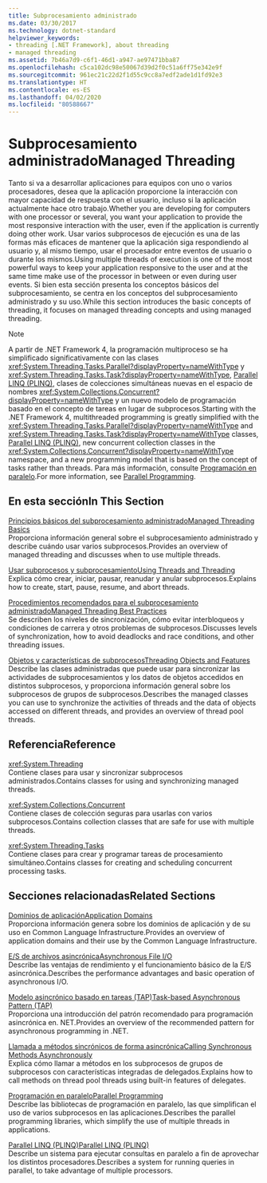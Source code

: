 ```yaml
---
title: Subprocesamiento administrado
ms.date: 03/30/2017
ms.technology: dotnet-standard
helpviewer_keywords:
- threading [.NET Framework], about threading
- managed threading
ms.assetid: 7b46a7d9-c6f1-46d1-a947-ae97471bba87
ms.openlocfilehash: c5ca102dc98e50067d39d2f0c51a6ff75e342e9f
ms.sourcegitcommit: 961ec21c22d2f1d55c9cc8a7edf2ade1d1fd92e3
ms.translationtype: HT
ms.contentlocale: es-ES
ms.lasthandoff: 04/02/2020
ms.locfileid: "80588667"
---
```

# <a name="managed-threading"></a><span data-ttu-id="bd1ad-102">Subprocesamiento administrado</span><span class="sxs-lookup"><span data-stu-id="bd1ad-102">Managed Threading</span></span>
<span data-ttu-id="bd1ad-103">Tanto si va a desarrollar aplicaciones para equipos con uno o varios procesadores, desea que la aplicación proporcione la interacción con mayor capacidad de respuesta con el usuario, incluso si la aplicación actualmente hace otro trabajo.</span><span class="sxs-lookup"><span data-stu-id="bd1ad-103">Whether you are developing for computers with one processor or several, you want your application to provide the most responsive interaction with the user, even if the application is currently doing other work.</span></span> <span data-ttu-id="bd1ad-104">Usar varios subprocesos de ejecución es una de las formas más eficaces de mantener que la aplicación siga respondiendo al usuario y, al mismo tiempo, usar el procesador entre eventos de usuario o durante los mismos.</span><span class="sxs-lookup"><span data-stu-id="bd1ad-104">Using multiple threads of execution is one of the most powerful ways to keep your application responsive to the user and at the same time make use of the processor in between or even during user events.</span></span> <span data-ttu-id="bd1ad-105">Si bien esta sección presenta los conceptos básicos del subprocesamiento, se centra en los conceptos del subprocesamiento administrado y su uso.</span><span class="sxs-lookup"><span data-stu-id="bd1ad-105">While this section introduces the basic concepts of threading, it focuses on managed threading concepts and using managed threading.</span></span>  
  
> [!NOTE]
> <span data-ttu-id="bd1ad-106">A partir de .NET Framework 4, la programación multiproceso se ha simplificado significativamente con las clases <xref:System.Threading.Tasks.Parallel?displayProperty=nameWithType> y <xref:System.Threading.Tasks.Task?displayProperty=nameWithType>, [Parallel LINQ (PLINQ)](../../../docs/standard/parallel-programming/introduction-to-plinq.md), clases de colecciones simultáneas nuevas en el espacio de nombres <xref:System.Collections.Concurrent?displayProperty=nameWithType> y un nuevo modelo de programación basado en el concepto de tareas en lugar de subprocesos.</span><span class="sxs-lookup"><span data-stu-id="bd1ad-106">Starting with the .NET Framework 4, multithreaded programming is greatly simplified with the <xref:System.Threading.Tasks.Parallel?displayProperty=nameWithType> and <xref:System.Threading.Tasks.Task?displayProperty=nameWithType> classes, [Parallel LINQ (PLINQ)](../../../docs/standard/parallel-programming/introduction-to-plinq.md), new concurrent collection classes in the <xref:System.Collections.Concurrent?displayProperty=nameWithType> namespace, and a new programming model that is based on the concept of tasks rather than threads.</span></span> <span data-ttu-id="bd1ad-107">Para más información, consulte [Programación en paralelo](../../../docs/standard/parallel-programming/index.md).</span><span class="sxs-lookup"><span data-stu-id="bd1ad-107">For more information, see [Parallel Programming](../../../docs/standard/parallel-programming/index.md).</span></span>  
  
## <a name="in-this-section"></a><span data-ttu-id="bd1ad-108">En esta sección</span><span class="sxs-lookup"><span data-stu-id="bd1ad-108">In This Section</span></span>  
 [<span data-ttu-id="bd1ad-109">Principios básicos del subprocesamiento administrado</span><span class="sxs-lookup"><span data-stu-id="bd1ad-109">Managed Threading Basics</span></span>](../../../docs/standard/threading/managed-threading-basics.md)  
 <span data-ttu-id="bd1ad-110">Proporciona información general sobre el subprocesamiento administrado y describe cuándo usar varios subprocesos.</span><span class="sxs-lookup"><span data-stu-id="bd1ad-110">Provides an overview of managed threading and discusses when to use multiple threads.</span></span>  
  
 [<span data-ttu-id="bd1ad-111">Usar subprocesos y subprocesamiento</span><span class="sxs-lookup"><span data-stu-id="bd1ad-111">Using Threads and Threading</span></span>](../../../docs/standard/threading/using-threads-and-threading.md)  
 <span data-ttu-id="bd1ad-112">Explica cómo crear, iniciar, pausar, reanudar y anular subprocesos.</span><span class="sxs-lookup"><span data-stu-id="bd1ad-112">Explains how to create, start, pause, resume, and abort threads.</span></span>  
  
 [<span data-ttu-id="bd1ad-113">Procedimientos recomendados para el subprocesamiento administrado</span><span class="sxs-lookup"><span data-stu-id="bd1ad-113">Managed Threading Best Practices</span></span>](../../../docs/standard/threading/managed-threading-best-practices.md)  
 <span data-ttu-id="bd1ad-114">Se describen los niveles de sincronización, cómo evitar interbloqueos y condiciones de carrera y otros problemas de subprocesos.</span><span class="sxs-lookup"><span data-stu-id="bd1ad-114">Discusses levels of synchronization, how to avoid deadlocks and race conditions, and other threading issues.</span></span>  
  
 [<span data-ttu-id="bd1ad-115">Objetos y características de subprocesos</span><span class="sxs-lookup"><span data-stu-id="bd1ad-115">Threading Objects and Features</span></span>](../../../docs/standard/threading/threading-objects-and-features.md)  
 <span data-ttu-id="bd1ad-116">Describe las clases administradas que puede usar para sincronizar las actividades de subprocesamientos y los datos de objetos accedidos en distintos subprocesos, y proporciona información general sobre los subprocesos de grupos de subprocesos.</span><span class="sxs-lookup"><span data-stu-id="bd1ad-116">Describes the managed classes you can use to synchronize the activities of threads and the data of objects accessed on different threads, and provides an overview of thread pool threads.</span></span>  
  
## <a name="reference"></a><span data-ttu-id="bd1ad-117">Referencia</span><span class="sxs-lookup"><span data-stu-id="bd1ad-117">Reference</span></span>  
 <xref:System.Threading>  
 <span data-ttu-id="bd1ad-118">Contiene clases para usar y sincronizar subprocesos administrados.</span><span class="sxs-lookup"><span data-stu-id="bd1ad-118">Contains classes for using and synchronizing managed threads.</span></span>  
  
 <xref:System.Collections.Concurrent>  
 <span data-ttu-id="bd1ad-119">Contiene clases de colección seguras para usarlas con varios subprocesos.</span><span class="sxs-lookup"><span data-stu-id="bd1ad-119">Contains collection classes that are safe for use with multiple threads.</span></span>  
  
 <xref:System.Threading.Tasks>  
 <span data-ttu-id="bd1ad-120">Contiene clases para crear y programar tareas de procesamiento simultáneo.</span><span class="sxs-lookup"><span data-stu-id="bd1ad-120">Contains classes for creating and scheduling concurrent processing tasks.</span></span>  
  
## <a name="related-sections"></a><span data-ttu-id="bd1ad-121">Secciones relacionadas</span><span class="sxs-lookup"><span data-stu-id="bd1ad-121">Related Sections</span></span>  
 [<span data-ttu-id="bd1ad-122">Dominios de aplicación</span><span class="sxs-lookup"><span data-stu-id="bd1ad-122">Application Domains</span></span>](../../../docs/framework/app-domains/application-domains.md)  
 <span data-ttu-id="bd1ad-123">Proporciona información genera sobre los dominios de aplicación y de su uso en Common Language Infrastructure.</span><span class="sxs-lookup"><span data-stu-id="bd1ad-123">Provides an overview of application domains and their use by the Common Language Infrastructure.</span></span>  
  
 [<span data-ttu-id="bd1ad-124">E/S de archivos asincrónica</span><span class="sxs-lookup"><span data-stu-id="bd1ad-124">Asynchronous File I/O</span></span>](../../../docs/standard/io/asynchronous-file-i-o.md)  
 <span data-ttu-id="bd1ad-125">Describe las ventajas de rendimiento y el funcionamiento básico de la E/S asincrónica.</span><span class="sxs-lookup"><span data-stu-id="bd1ad-125">Describes the performance advantages and basic operation of asynchronous I/O.</span></span>  
  
 [<span data-ttu-id="bd1ad-126">Modelo asincrónico basado en tareas (TAP)</span><span class="sxs-lookup"><span data-stu-id="bd1ad-126">Task-based Asynchronous Pattern (TAP)</span></span>](../../../docs/standard/asynchronous-programming-patterns/task-based-asynchronous-pattern-tap.md)  
 <span data-ttu-id="bd1ad-127">Proporciona una introducción del patrón recomendado para programación asincrónica en. NET.</span><span class="sxs-lookup"><span data-stu-id="bd1ad-127">Provides an overview of the recommended pattern for asynchronous programming in .NET.</span></span>  
  
 [<span data-ttu-id="bd1ad-128">Llamada a métodos sincrónicos de forma asincrónica</span><span class="sxs-lookup"><span data-stu-id="bd1ad-128">Calling Synchronous Methods Asynchronously</span></span>](../../../docs/standard/asynchronous-programming-patterns/calling-synchronous-methods-asynchronously.md)  
 <span data-ttu-id="bd1ad-129">Explica cómo llamar a métodos en los subprocesos de grupos de subprocesos con características integradas de delegados.</span><span class="sxs-lookup"><span data-stu-id="bd1ad-129">Explains how to call methods on thread pool threads using built-in features of delegates.</span></span>  
  
 [<span data-ttu-id="bd1ad-130">Programación en paralelo</span><span class="sxs-lookup"><span data-stu-id="bd1ad-130">Parallel Programming</span></span>](../../../docs/standard/parallel-programming/index.md)  
 <span data-ttu-id="bd1ad-131">Describe las bibliotecas de programación en paralelo, las que simplifican el uso de varios subprocesos en las aplicaciones.</span><span class="sxs-lookup"><span data-stu-id="bd1ad-131">Describes the parallel programming libraries, which simplify the use of multiple threads in applications.</span></span>  
  
 [<span data-ttu-id="bd1ad-132">Parallel LINQ (PLINQ)</span><span class="sxs-lookup"><span data-stu-id="bd1ad-132">Parallel LINQ (PLINQ)</span></span>](../../../docs/standard/parallel-programming/introduction-to-plinq.md)  
 <span data-ttu-id="bd1ad-133">Describe un sistema para ejecutar consultas en paralelo a fin de aprovechar los distintos procesadores.</span><span class="sxs-lookup"><span data-stu-id="bd1ad-133">Describes a system for running queries in parallel, to take advantage of multiple processors.</span></span>
